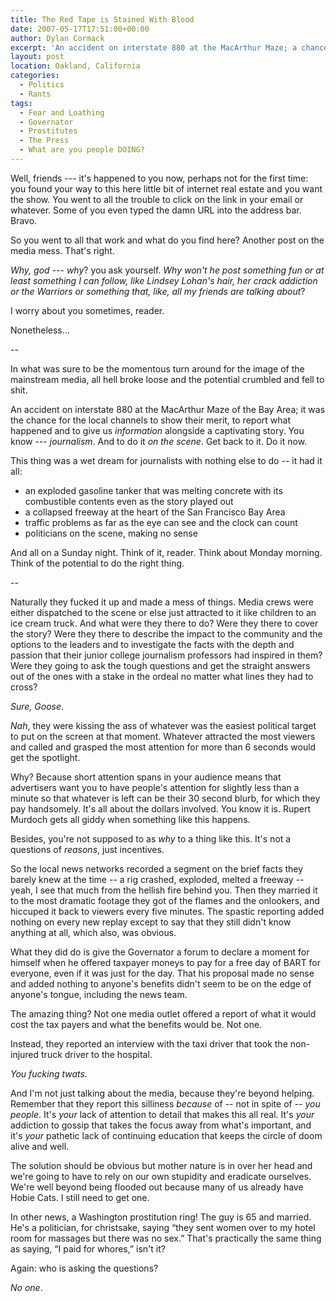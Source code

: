 ```yaml
---
title: The Red Tape is Stained With Blood
date: 2007-05-17T17:51:00+00:00
author: Dylan Cormack
excerpt: 'An accident on interstate 880 at the MacArthur Maze; a chance for the local channels to show their merit, to report what happened and to give us information alongside a captivating story. You know - journalism.'
layout: post
location: Oakland, California
categories:
  - Politics
  - Rants
tags:
  - Fear and Loathing
  - Governator
  - Prostitutes
  - The Press
  - What are you people DOING?
---
```

Well, friends --- it's happened to you now, perhaps not for the first time: you found your way to this here little bit of internet real estate and you want the show. You went to all the trouble to click on the link in your email or whatever. Some of you even typed the damn URL into the address bar. Bravo.

So you went to all that work and what do you find here? Another post on the media mess. That's right.

_Why, god --- why_? you ask yourself. _Why won't he post something fun or at least something I can follow, like Lindsey Lohan's hair, her crack addiction or the Warriors or something that, like, all my friends are talking about_?

I worry about you sometimes, reader.

Nonetheless...

--

In what was sure to be the momentous turn around for the image of the mainstream media, all hell broke loose and the potential crumbled and fell to shit.

An accident on interstate 880 at the MacArthur Maze of the Bay Area; it was the chance for the local channels to show their merit, to report what happened and to give us _information_ alongside a captivating story. You know --- _journalism_. And to do it _on the scene_. Get back to it. Do it now.

This thing was a wet dream for journalists with nothing else to do -- it had it all:

  * an exploded gasoline tanker that was melting concrete with its combustible contents even as the story played out
  * a collapsed freeway at the heart of the San Francisco Bay Area
  * traffic problems as far as the eye can see and the clock can count
  * politicians on the scene, making no sense

And all on a Sunday night. Think of it, reader. Think about Monday morning. Think of the potential to do the right thing.

--

Naturally they fucked it up and made a mess of things. Media crews were either dispatched to the scene or else just attracted to it like children to an ice cream truck. And what were they there to do? Were they there to cover the story? Were they there to describe the impact to the community and the options to the leaders and to investigate the facts with the depth and passion that their junior college journalism professors had inspired in them? Were they going to ask the tough questions and get the straight answers out of the ones with a stake in the ordeal no matter what lines they had to cross?

_Sure, Goose_.

_Nah_, they were kissing the ass of whatever was the easiest political target to put on the screen at that moment. Whatever attracted the most viewers and called and grasped the most attention for more than 6 seconds would get the spotlight.

Why? Because short attention spans in your audience means that advertisers want you to have people's attention for slightly less than a minute so that whatever is left can be their 30 second blurb, for which they pay handsomely. It's all about the dollars involved. You know it is. Rupert Murdoch gets all giddy when something like this happens.

Besides, you're not supposed to as _why_ to a thing like this. It's not a questions of _reasons_, just incentives.

So the local news networks recorded a segment on the brief facts they barely knew at the time -- a rig crashed, exploded, melted a freeway -- yeah, I see that much from the hellish fire behind you. Then they married it to the most dramatic footage they got of the flames and the onlookers, and hiccuped it back to viewers every five minutes. The spastic reporting added nothing on every new replay except to say that they still didn't know anything at all, which also, was obvious.

What they did do is give the Governator a forum to declare a moment for himself when he offered taxpayer moneys to pay for a free day of BART for everyone, even if it was just for the day. That his proposal made no sense and added nothing to anyone's benefits didn't seem to be on the edge of anyone's tongue, including the news team.

The amazing thing? Not one media outlet offered a report of what it would cost the tax payers and what the benefits would be. Not one.

Instead, they reported an interview with the taxi driver that took the non-injured truck driver to the hospital.

_You fucking twats._

And I'm not just talking about the media, because they're beyond helping. Remember that they report this silliness _because_ of -- not in spite of -- _you people_. It's _your_ lack of attention to detail that makes this all real. It's _your_ addiction to gossip that takes the focus away from what's important, and it's _your_ pathetic lack of continuing education that keeps the circle of doom alive and well.

The solution should be obvious but mother nature is in over her head and we're going to have to rely on our own stupidity and eradicate ourselves. We're well beyond being flooded out because many of us already have Hobie Cats. I still need to get one.

In other news, a Washington prostitution ring! The guy is 65 and married. He's a politician, for christsake, saying “they sent women over to my hotel room for massages but there was no sex.” That's practically the same thing as saying, “I paid for whores,” isn't it?

Again: who is asking the questions?

_No one_.
